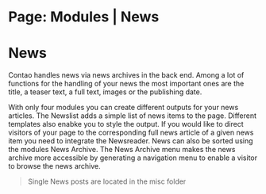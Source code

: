 Page: Modules | News
============

# News

Contao handles news via news archives in the back end. Among a lot of functions for the handling of your news the most important ones are the title, a teaser text, a full text, images or the publishing date.

With only four modules you can create different outputs for your news articles. The Newslist adds a simple list of news items to the page. Different templates also enabke you to style the output. If you would like to direct visitors of your page to the corresponding full news article of a given news item you need to integrate the Newsreader. News can also be sorted using the modules News Archive. The News Archive menu makes the news archive more accessible by generating a navigation menu to enable a visitor to browse the news archive.

> Single News posts are located in the misc folder
